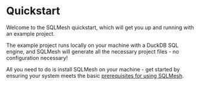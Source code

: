 # Quickstart

Welcome to the SQLMesh quickstart, which will get you up and running with an example project.

The example project runs locally on your machine with a DuckDB SQL engine, and SQLMesh will generate all the necessary project files - no configuration necessary!

All you need to do is install SQLMesh on your machine - get started by ensuring your system meets the basic [prerequisites for using SQLMesh](./prerequisites.md).
